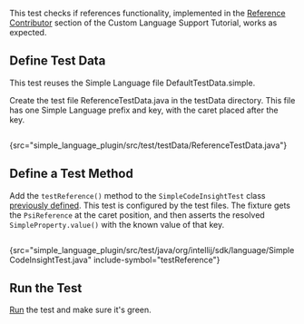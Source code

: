 [//]: # (title: 10. Reference Test)

<!-- Copyright 2000-2022 JetBrains s.r.o. and other contributors. Use of this source code is governed by the Apache 2.0 license that can be found in the LICENSE file. -->

<include src="tests_prerequisites.md" include-id="custom_language_testing_tutorial_header"></include>

This test checks if references functionality, implemented in the [Reference Contributor](reference_contributor.md) section of the Custom Language Support Tutorial, works as expected.

## Define Test Data
This test reuses the Simple Language file <path>DefaultTestData.simple</path>.

Create the test file <path>ReferenceTestData.java</path> in the <path>testData</path> directory.
This file has one Simple Language prefix and key, with the caret placed after the key.

```java
```
{src="simple_language_plugin/src/test/testData/ReferenceTestData.java"}

## Define a Test Method
Add the `testReference()` method to the `SimpleCodeInsightTest` class [previously defined](completion_test.md#define-a-test).
This test is configured by the test files.
The fixture gets the `PsiReference` at the caret position, and then asserts the resolved `SimpleProperty.value()` with the known value of that key.

```java
```
{src="simple_language_plugin/src/test/java/org/intellij/sdk/language/SimpleCodeInsightTest.java" include-symbol="testReference"}


## Run the Test
[Run](parsing_test.md#run-the-test) the test and make sure it's green.
